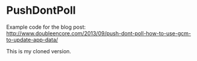 PushDontPoll
============
Example code for the blog post: http://www.doubleencore.com/2013/09/push-dont-poll-how-to-use-gcm-to-update-app-data/

This is my cloned version.
